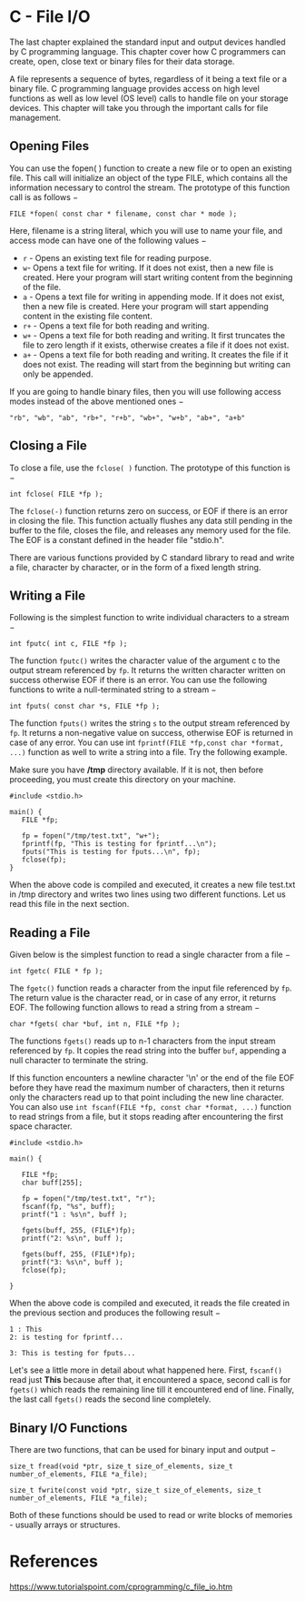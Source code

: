 # C - File I/O

The last chapter explained the standard input and output devices handled by C programming language. This chapter cover how C programmers can create, open, close text or binary files for their data storage.

A file represents a sequence of bytes, regardless of it being a text file or a binary file. C programming language provides access on high level functions as well as low level (OS level) calls to handle file on your storage devices. This chapter will take you through the important calls for file management.

## Opening Files
You can use the fopen( ) function to create a new file or to open an existing file. This call will initialize an object of the type FILE, which contains all the information necessary to control the stream. The prototype of this function call is as follows −
```
FILE *fopen( const char * filename, const char * mode );
```
Here, filename is a string literal, which you will use to name your file, and access mode can have one of the following values −

- `r` - Opens an existing text file for reading purpose.
- `w`- Opens a text file for writing. If it does not exist, then a new file is created. Here your program will start writing content from the beginning of the file.
- `a` - Opens a text file for writing in appending mode. If it does not exist, then a new file is created. Here your program will start appending content in the existing file content.
- `r+` - Opens a text file for both reading and writing.
- `w+` - Opens a text file for both reading and writing. It first truncates the file to zero length if it exists, otherwise creates a file if it does not exist.
- `a+` - Opens a text file for both reading and writing. It creates the file if it does not exist. The reading will start from the beginning but writing can only be appended.

If you are going to handle binary files, then you will use following access modes instead of the above mentioned ones −
```
"rb", "wb", "ab", "rb+", "r+b", "wb+", "w+b", "ab+", "a+b"
```

## Closing a File
To close a file, use the `fclose( )` function. The prototype of this function is −
```
int fclose( FILE *fp );
```
The `fclose(-)` function returns zero on success, or EOF if there is an error in closing the file. This function actually flushes any data still pending in the buffer to the file, closes the file, and releases any memory used for the file. The EOF is a constant defined in the header file "stdio.h".

There are various functions provided by C standard library to read and write a file, character by character, or in the form of a fixed length string.

## Writing a File
Following is the simplest function to write individual characters to a stream −
```
int fputc( int c, FILE *fp );
```
The function `fputc()` writes the character value of the argument c to the output stream referenced by `fp`. It returns the written character written on success otherwise EOF if there is an error. You can use the following functions to write a null-terminated string to a stream −
```
int fputs( const char *s, FILE *fp );
```
The function `fputs()` writes the string `s` to the output stream referenced by `fp`. It returns a non-negative value on success, otherwise EOF is returned in case of any error. You can use int `fprintf(FILE *fp,const char *format, ...)` function as well to write a string into a file. Try the following example.

Make sure you have **/tmp** directory available. If it is not, then before proceeding, you must create this directory on your machine.
```
#include <stdio.h>

main() {
   FILE *fp;

   fp = fopen("/tmp/test.txt", "w+");
   fprintf(fp, "This is testing for fprintf...\n");
   fputs("This is testing for fputs...\n", fp);
   fclose(fp);
}
```
When the above code is compiled and executed, it creates a new file test.txt in /tmp directory and writes two lines using two different functions. Let us read this file in the next section.

## Reading a File
Given below is the simplest function to read a single character from a file −
```
int fgetc( FILE * fp );
```
The `fgetc()` function reads a character from the input file referenced by `fp`. The return value is the character read, or in case of any error, it returns EOF. The following function allows to read a string from a stream −
```
char *fgets( char *buf, int n, FILE *fp );
```
The functions `fgets()` reads up to n-1 characters from the input stream referenced by `fp`. It copies the read string into the buffer `buf`, appending a null character to terminate the string.

If this function encounters a newline character '\n' or the end of the file EOF before they have read the maximum number of characters, then it returns only the characters read up to that point including the new line character. You can also use `int fscanf(FILE *fp, const char *format, ...)` function to read strings from a file, but it stops reading after encountering the first space character.
```
#include <stdio.h>

main() {

   FILE *fp;
   char buff[255];

   fp = fopen("/tmp/test.txt", "r");
   fscanf(fp, "%s", buff);
   printf("1 : %s\n", buff );

   fgets(buff, 255, (FILE*)fp);
   printf("2: %s\n", buff );

   fgets(buff, 255, (FILE*)fp);
   printf("3: %s\n", buff );
   fclose(fp);

}
```
When the above code is compiled and executed, it reads the file created in the previous section and produces the following result −
```
1 : This
2: is testing for fprintf...

3: This is testing for fputs...
```
Let's see a little more in detail about what happened here. First, `fscanf()` read just **This** because after that, it encountered a space, second call is for `fgets()` which reads the remaining line till it encountered end of line. Finally, the last call `fgets()` reads the second line completely.

## Binary I/O Functions
There are two functions, that can be used for binary input and output −
```
size_t fread(void *ptr, size_t size_of_elements, size_t number_of_elements, FILE *a_file);

size_t fwrite(const void *ptr, size_t size_of_elements, size_t number_of_elements, FILE *a_file);
```
Both of these functions should be used to read or write blocks of memories - usually arrays or structures.

# References
https://www.tutorialspoint.com/cprogramming/c_file_io.htm
